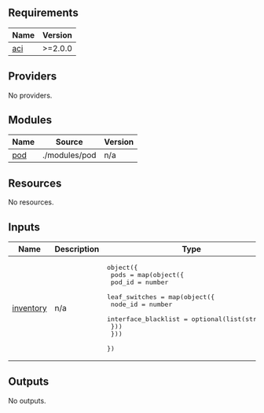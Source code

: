 <!-- BEGIN_TF_DOCS -->
## Requirements

| Name | Version |
|------|---------|
| <a name="requirement_aci"></a> [aci](#requirement\_aci) | >=2.0.0 |

## Providers

No providers.

## Modules

| Name | Source | Version |
|------|--------|---------|
| <a name="module_pod"></a> [pod](#module\_pod) | ./modules/pod | n/a |

## Resources

No resources.

## Inputs

| Name | Description | Type | Default | Required |
|------|-------------|------|---------|:--------:|
| <a name="input_inventory"></a> [inventory](#input\_inventory) | n/a | <pre>object({<br>    pods = map(object({<br>      pod_id        = number<br>      leaf_switches = map(object({<br>        node_id             = number<br>        interface_blacklist = optional(list(string))<br>      }))<br>    }))<br>  })</pre> | n/a | yes |

## Outputs

No outputs.
<!-- END_TF_DOCS -->